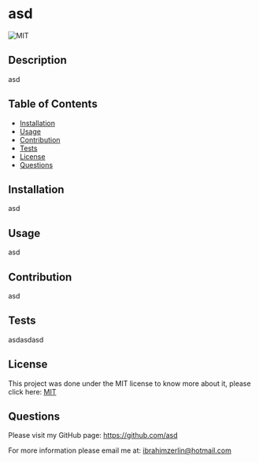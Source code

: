 
  # asd

  ![MIT](https://img.shields.io/badge/License-MIT-green)

  ## Description
  asd

  ## Table of Contents
  * [Installation](#installation)
  * [Usage](#usage)
  * [Contribution](#contribution)
  * [Tests](#tests)
  * [License](#license)
  * [Questions](#questions)
  
  ## Installation
  asd

  ## Usage
  asd

  ## Contribution
  asd

  ## Tests
  asdasdasd

  ## License
  This project was done under the MIT license to know more about it, please click here: [MIT](https://choosealicense.com/licenses/mit/)

  ## Questions
  Please visit my GitHub page: https://github.com/asd
  
  For more information please email me at: ibrahimzerlin@hotmail.com
  